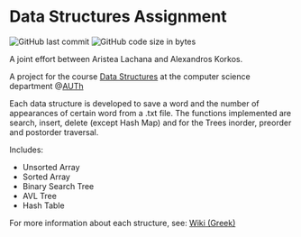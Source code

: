 # Data Structures Assignment

<img alt="GitHub last commit" src="https://img.shields.io/github/last-commit/akorkos/Project-in-Data-Structures"> <img alt="GitHub code size in bytes" src="https://img.shields.io/github/languages/code-size/akorkos/Project-in-Data-Structures">

A joint effort between Aristea Lachana and Alexandros Korkos. 

A project for the course [Data Structures](https://elearning.auth.gr/enrol/index.php?id=7947) at the computer science department @[AUTh](https://www.auth.gr/en/)

Each data structure is developed to save a word and the number of appearances of certain word from a .txt file. 
The functions implemented are search, insert, delete (except Hash Map) and for the Trees inorder, preorder and postorder traversal.

Includes:

- Unsorted Array
- Sorted Array
- Binary Search Tree
- AVL Tree
- Hash Table

For more information about each structure, see: [Wiki (Greek)](https://github.com/akorkos/Domes-Dedomenwn-2021/wiki)

